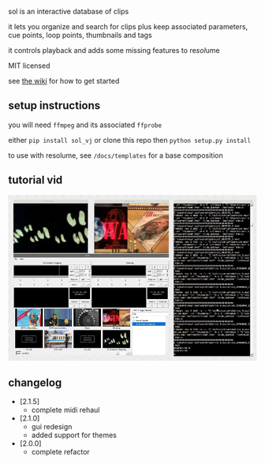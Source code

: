 sol is an interactive database of clips

it lets you organize and search for clips plus keep associated parameters, cue points, loop points, thumbnails and tags

it controls playback and adds some missing features to re*sol*ume

MIT licensed

see [the wiki](https://github.com/pussinboot/sol/wiki/Initial-Setup) for how to get started

## setup instructions

you will need `ffmpeg` and its associated `ffprobe`

either `pip install sol_vj` or clone this repo then `python setup.py install`

to use with resolume, see `/docs/templates` for a base composition

## tutorial vid

[![](https://raw.githubusercontent.com/pussinboot/sol/master/docs/wiki/screens/vimeo_preview.png)](https://vimeo.com/220742126/0b27d24945)

## changelog

- [2.1.5]
    - complete midi rehaul
- [2.1.0]
    - gui redesign
    - added support for themes
- [2.0.0]
    - complete refactor